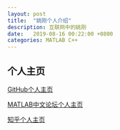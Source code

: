 ```yaml
---
layout: post
title:  "姚刚个人介绍"
description: 互联网中的姚刚
date:   2019-08-16 00:22:00 +0800
categories: MATLAB C++
---
```


## **个人主页**
[GitHub个人主页](https://github.com/yaogang2018)  

[MATLAB中文论坛个人主页](https://www.ilovematlab.cn/reputation.php?uid=914376)  

[知乎个人主页](https://www.zhihu.com/people/yao-yao-70-31/activities)  

